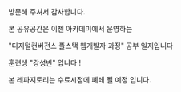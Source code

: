 방문해 주셔서 감사합니다.

본 공유공간은 이젠 아카데미에서 운영하는

"디지털컨버전스 풀스택 웹개발자 과정"  공부 일지입니다

훈련생 "강성빈" 입니다 !

본 레파지토리는 수료시점에 폐쇄 될 예정 입니다.